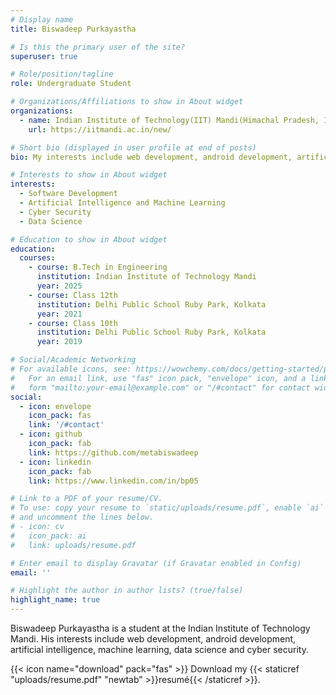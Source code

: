 ```yaml
---
# Display name
title: Biswadeep Purkayastha

# Is this the primary user of the site?
superuser: true

# Role/position/tagline
role: Undergraduate Student

# Organizations/Affiliations to show in About widget
organizations:
  - name: Indian Institute of Technology(IIT) Mandi(Himachal Pradesh, India)
    url: https://iitmandi.ac.in/new/

# Short bio (displayed in user profile at end of posts)
bio: My interests include web development, android development, artificial intelligence, machine learning, data science and cyber security.

# Interests to show in About widget
interests:
  - Software Development
  - Artificial Intelligence and Machine Learning
  - Cyber Security
  - Data Science

# Education to show in About widget
education:
  courses:
    - course: B.Tech in Engineering
      institution: Indian Institute of Technology Mandi
      year: 2025
    - course: Class 12th
      institution: Delhi Public School Ruby Park, Kolkata
      year: 2021
    - course: Class 10th
      institution: Delhi Public School Ruby Park, Kolkata
      year: 2019

# Social/Academic Networking
# For available icons, see: https://wowchemy.com/docs/getting-started/page-builder/#icons
#   For an email link, use "fas" icon pack, "envelope" icon, and a link in the
#   form "mailto:your-email@example.com" or "/#contact" for contact widget.
social:
  - icon: envelope
    icon_pack: fas
    link: '/#contact'
  - icon: github
    icon_pack: fab
    link: https://github.com/metabiswadeep
  - icon: linkedin
    icon_pack: fab
    link: https://www.linkedin.com/in/bp05

# Link to a PDF of your resume/CV.
# To use: copy your resume to `static/uploads/resume.pdf`, enable `ai` icons in `params.toml`,
# and uncomment the lines below.
# - icon: cv
#   icon_pack: ai
#   link: uploads/resume.pdf

# Enter email to display Gravatar (if Gravatar enabled in Config)
email: ''

# Highlight the author in author lists? (true/false)
highlight_name: true
---
```


Biswadeep Purkayastha is a student at the Indian Institute of Technology Mandi. His interests include web development, android development, artificial intelligence, machine learning, data science and cyber security.


{{< icon name="download" pack="fas" >}} Download my {{< staticref "uploads/resume.pdf" "newtab" >}}resumé{{< /staticref >}}.
